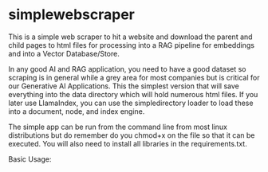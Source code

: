 # simplewebscraper
This is a simple web scraper to hit a website and download the parent and child pages to html files for processing into a RAG pipeline for embeddings and into a Vector Database/Store.

In any good AI and RAG application, you need to have a good dataset so scraping is in general while a grey area for most companies but is critical for our Generative AI Applications. This the simplest version that will save everything into the data directory which will hold numerous html files. If you later use LlamaIndex, you can use the simpledirectory loader to load these into a document, node, and index engine.

The simple app can be run from the command line from most linux distributions but do remember do you chmod+x on the file so that it can be executed. You will also need to install all libraries in the requirements.txt.

Basic Usage:
